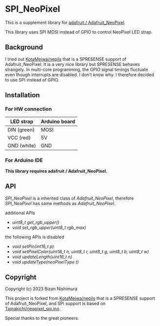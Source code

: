 # SPI_NeoPixel
This is a supplement library for [adafruit / Adafruit_NeoPixel](https://github.com/adafruit/Adafruit_NeoPixel).

This library uses SPI MOSI instead of GPIO to control NeoPixel LED strap.

## Background

I tried out [KotaMeiwa/nepils](https://github.com/KotaMeiwa/nepils) that is a SPRESENSE support of Adafruit_NeoPixel. It is a very nice library but SPRESENSE behaves strangely. In multi-core programming, the GPIO signal timings fluctuate even though interrupts are disabled. I don't know why. I therefore decided to use SPI instead of GPIO.

## Installation
### For HW connection

| LED strap    | Arduino board
| ----         | ---
| DIN (green)  | MOSI
| VCC (red)    | 5V
| GND (white)  | GND

### For Arduino IDE
**This library requires adafruit / Adafruit_NeoPixel.**

## API
*SPI_NeoPixel* is a inherited class of *Adafruit_NeoPixel*, therefore *SPI_NeoPixel* has same methods as *Adafruit_NeoPixel*.

additional APIs

- *uint8_t get_rgb_upper()*
- *void set_rgb_upper(uint8_t rgb_max)*

the following APIs is disabled

- *void setPin(int16_t p)*
- *void setPixelColor(uint16_t n, uint8_t r, uint8_t g, uint8_t b, uint8_t w)*
- *void updateLength(uint16_t n)*
- *void updateType(neoPixelType t)*

## Copyright
Copyright (c) 2023 Bizan Nishimura

This project is forked from [KotaMeiwa/nepils](https://github.com/KotaMeiwa/nepils) that is a SPRESENSE support of Adafruit_NeoPixel, and SPI support is based on [Tamakichi/neopixel_spi.ino](https://gist.github.com/Tamakichi/b529a5c5792c9e6bea5efb8fdf4b0df1).

Special thanks to the great pioneers.
